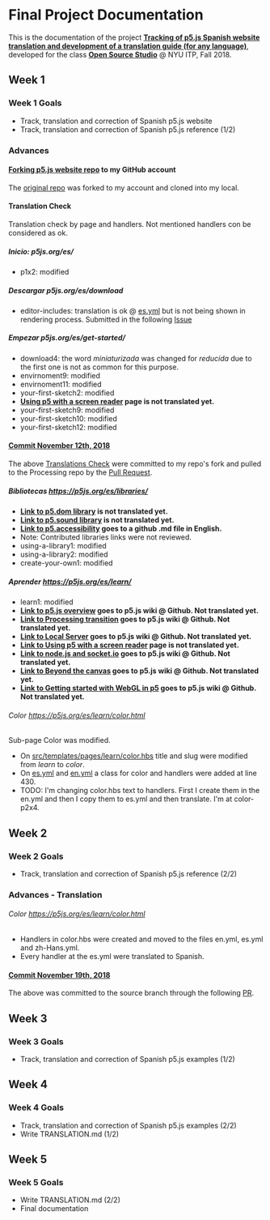 # Final Project Documentation
This is the documentation of the project [**Tracking of p5.js Spanish website translation and development of a translation guide (for any language)**](https://github.com/guillemontecinos/itp_fall_2018_open_source_studio/blob/master/final_project/proposal.md), developed for the class [**Open Source Studio**](https://github.com/Open-Source-Studio-at-ITP/) @ NYU ITP, Fall 2018.

## Week 1
### Week 1 Goals
* Track, translation and correction of Spanish p5.js website
* Track, translation and correction of Spanish p5.js reference (1/2)

### Advances
#### [Forking p5.js website repo](https://github.com/guillemontecinos/p5.js-website) to my GitHub account
The [original repo](https://github.com/processing/p5.js-website) was forked to my account and cloned into my local.

#### Translation Check
Translation check by page and handlers. Not mentioned handlers con be considered as ok.
##### Inicio: *p5js.org/es/*
* p1x2: modified
##### Descargar *p5js.org/es/download*
* editor-includes: translation is ok @ [es.yml](https://github.com/processing/p5.js-website/src/data/es.yml) but is not being shown in rendering process. Submitted in the following [Issue](https://github.com/processing/p5.js-website/issues/287)
##### Empezar *p5js.org/es/get-started/*
* download4: the word *miniaturizada* was changed for *reducida* due to the first one is not as common for this purpose.
* envirnoment9: modified
* envirnoment11: modified
* your-first-sketch2: modified
* **[Using p5 with a screen reader](https://p5js.org/es/learn/p5-screen-reader.html) page is not translated yet.**
* your-first-sketch9: modified
* your-first-sketch10: modified
* your-first-sketch12: modified

#### [Commit November 12th, 2018](https://github.com/guillemontecinos/p5.js-website/commit/c01572279342265c4f03fcfd9894f710fb86672f)
The above [Translations Check](https://github.com/guillemontecinos/itp_fall_2018_open_source_studio/blob/master/final_project/documentation.md#translation-check) were committed to my repo's fork and pulled to the Processing repo by the [Pull Request](https://github.com/processing/p5.js-website/pull/288).

##### Bibliotecas *https://p5js.org/es/libraries/*

* **[Link to p5.dom library](https://p5js.org/es/reference/#/libraries/p5.dom) is not translated yet.**
* **[Link to p5.sound library](https://p5js.org/es/reference/#/libraries/p5.sound) is not translated yet.**
* **[Link to p5.accessibility](https://github.com/processing/p5.accessibility) goes to a github .md file in English.**
* Note: Contributed libraries links were not reviewed.
* using-a-library1: modified
* using-a-library2: modified
* create-your-own1: modified

##### Aprender *https://p5js.org/es/learn/*
* learn1: modified
* **[Link to p5.js overview](https://github.com/processing/p5.js/wiki/p5.js-overview) goes to p5.js wiki @ Github. Not translated yet.**
* **[Link to Processing transition](https://github.com/processing/p5.js/wiki/Processing-transition) goes to p5.js wiki @ Github. Not translated yet.**
* **[Link to Local Server](https://github.com/processing/p5.js/wiki/Local-server) goes to p5.js wiki @ Github. Not translated yet.**
* **[Link to Using p5 with a screen reader](https://p5js.org/es/learn/p5-screen-reader.html) page is not translated yet.**
* **[Link to node.js and socket.io](https://github.com/processing/p5.js/wiki/p5.js,-node.js,-socket.io) goes to p5.js wiki @ Github. Not translated yet.**
* **[Link to Beyond the canvas](https://github.com/processing/p5.js/wiki/Beyond-the-canvas) goes to p5.js wiki @ Github. Not translated yet.**
* **[Link to Getting started with WebGL in p5](https://github.com/processing/p5.js/wiki/Getting-started-with-WebGL-in-p5) goes to p5.js wiki @ Github. Not translated yet.**

###### Color *https://p5js.org/es/learn/color.html*
Sub-page Color was modified.
* On [src/templates/pages/learn/color.hbs](https://github.com/guillemontecinos/p5.js-website/blob/master/src/templates/pages/learn/color.hbs) title and slug were modified from *learn* to *color*.
* On [es.yml](https://github.com/guillemontecinos/p5.js-website/src/data/es.yml) and [en.yml](https://github.com/guillemontecinos/p5.js-website/src/data/en.yml) a class for color and handlers were added at line 430.
* TODO: I'm changing color.hbs text to handlers. First I create them in the en.yml and then I copy them to es.yml and then translate. I'm at color-p2x4.

## Week 2
### Week 2 Goals
* Track, translation and correction of Spanish p5.js reference (2/2)
### Advances - Translation
###### Color *https://p5js.org/es/learn/color.html*
* Handlers in color.hbs were created and moved to the files en.yml, es.yml and zh-Hans.yml.
* Every handler at the es.yml were translated to Spanish.

#### [Commit November 19th, 2018](https://github.com/guillemontecinos/p5.js-website/commit/3272d0c4de19af18339f0397989ed9cf22d9f135)
The above was committed to the source branch through the following [PR](https://github.com/processing/p5.js-website/pull/293).

## Week 3
### Week 3 Goals
* Track, translation and correction of Spanish p5.js examples (1/2)

## Week 4
### Week 4 Goals
* Track, translation and correction of Spanish p5.js examples (2/2)
* Write TRANSLATION.md (1/2)

## Week 5
### Week 5 Goals
* Write TRANSLATION.md (2/2)
* Final documentation
